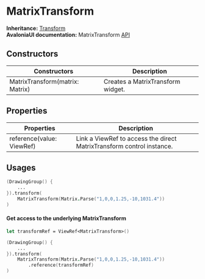 # MatrixTransform

**Inheritance:** [Transform](../../transform.md)\
**AvaloniaUI documentation:** MatrixTransform [API](https://reference.avaloniaui.net/api/Avalonia.Media/MatrixTransform/)

## Constructors

| Constructors                    | Description                       |
| ------------------------------- | --------------------------------- |
| MatrixTransform(matrix: Matrix) | Creates a MatrixTransform widget. |

## Properties

| Properties                | Description                                                           |
| ------------------------- | --------------------------------------------------------------------- |
| reference(value: ViewRef) | Link a ViewRef to access the direct MatrixTransform control instance. |

## Usages

```fsharp
(DrawingGroup() {
    ...
}).transform(
    MatrixTransform(Matrix.Parse("1,0,0,1.25,-10,1031.4"))
)
```

#### Get access to the underlying MatrixTransform

```fsharp
let transformRef = ViewRef<MatrixTransform>()

(DrawingGroup() {
    ...
}).transform(
    MatrixTransform(Matrix.Parse("1,0,0,1.25,-10,1031.4"))
        .reference(transformRef)
)
```
